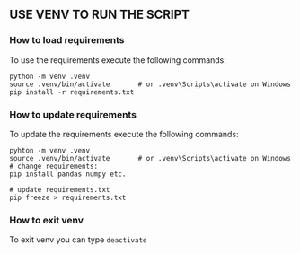 ## USE VENV TO RUN THE SCRIPT

### How to load requirements
To use the requirements execute the following commands:
````
python -m venv .venv
source .venv/bin/activate       # or .venv\Scripts\activate on Windows
pip install -r requirements.txt
```` 

### How to update requirements
To update the requirements execute the following commands:
````
pyhton -m venv .venv
source .venv/bin/activate       # or .venv\Scripts\activate on Windows
# change requirements:
pip install pandas numpy etc.

# update requirements.txt
pip freeze > requirements.txt
````

### How to exit venv
To exit venv you can type `deactivate`